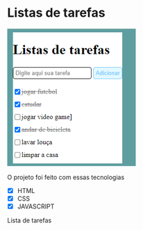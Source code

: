 
# Listas de tarefas 



<img src="Lista.png" alt="exemplo imagem">



O projeto foi feito com essas tecnologias

- [x] HTML
- [x] CSS
- [x] JAVASCRIPT

Lista de tarefas 